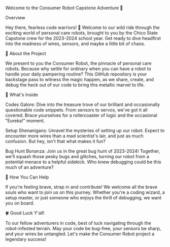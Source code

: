 Welcome to the Consumer Robot Capstone Adventure 🤖

Overview

Hey there, fearless code warriors! 🚀 Welcome to our wild ride through the exciting world of personal care robots, brought to you by the Chico State Capstone crew for the 2023-2024 school year. Get ready to dive headfirst into the madness of wires, sensors, and maybe a little bit of chaos.

🤖 About the Project

We present to you the Consumer Robot, the pinnacle of personal care robots. Because why settle for ordinary when you can have a robot to handle your daily pampering routine? This GitHub repository is your backstage pass to witness the magic happen, as we share, create, and debug the heck out of our code to bring this metallic marvel to life.

🚧 What's Inside

Codes Galore: Dive into the treasure trove of our brilliant and occasionally questionable code snippets. From sensors to servos, we've got it all covered. Brace yourselves for a rollercoaster of logic and the occasional "Eureka!" moment.

Setup Shenanigans: Unravel the mysteries of setting up our robot. Expect to encounter more wires than a mad scientist's lair, and just as much confusion. But hey, isn't that what makes it fun?

Bug Hunt Bonanza: Join us in the great bug hunt of 2023-2024! Together, we'll squash those pesky bugs and glitches, turning our robot from a potential menace to a helpful sidekick. Who knew debugging could be this much of an adventure?

🌟 How You Can Help

If you're feeling brave, strap in and contribute! We welcome all the brave souls who want to join us on this journey. Whether you're a coding wizard, a setup master, or just someone who enjoys the thrill of debugging, we want you on board.

🍀 Good Luck Y'all!

To our fellow adventurers in code, best of luck navigating through the robot-infested terrain. May your code be bug-free, your sensors be sharp, and your wires be untangled. Let's make the Consumer Robot project a legendary success!
